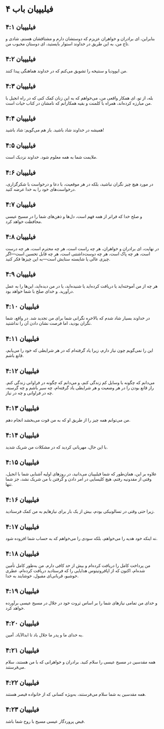 # فیلیپیان باب ۴

## فیلیپیان ۴:۱
بنابراین، ای برادران و خواهران عزیزم که دوستشان دارم و مشتاقشان هستم، شادی و تاج من، به این طریق در خداوند استوار بایستید، ای دوستان محبوب من.

## فیلیپیان ۴:۲
من ایوودیا و سنتیخه را تشویق می‌کنم که در خداوند هماهنگی پیدا کنند.

## فیلیپیان ۴:۳
بله، از تو، ای همکار واقعی من، می‌خواهم که به این زنان کمک کنی که در راه انجیل با من مبارزه کرده‌اند، همراه با کلمنت و بقیه همکارانم که نامشان در کتاب حیات است.

## فیلیپیان ۴:۴
همیشه در خداوند شاد باشید. باز هم می‌گویم: شاد باشید!

## فیلیپیان ۴:۵
ملایمت شما به همه معلوم شود. خداوند نزدیک است.

## فیلیپیان ۴:۶
در مورد هیچ چیز نگران نباشید، بلکه در هر موقعیت، با دعا و درخواست با شکرگزاری، درخواست‌های خود را به خدا عرضه کنید.

## فیلیپیان ۴:۷
و صلح خدا که فراتر از همه فهم است، دل‌ها و ذهن‌های شما را در مسیح عیسی محافظت خواهد کرد.

## فیلیپیان ۴:۸
در نهایت، ای برادران و خواهران، هر چه راست است، هر چه محترم است، هر چه درست است، هر چه پاک است، هر چه دوست‌داشتنی است، هر چه قابل تحسین است—اگر چیزی عالی یا شایسته ستایش است—به این چیزها فکر کنید.

## فیلیپیان ۴:۹
هر چه از من آموخته‌اید یا دریافت کرده‌اید یا شنیده‌اید، یا در من دیده‌اید، این‌ها را به عمل درآورید. و خدای صلح با شما خواهد بود.

## فیلیپیان ۴:۱۰
در خداوند بسیار شاد شدم که بالاخره نگرانی شما برای من تجدید شد. در واقع، شما نگران بودید، اما فرصت نشان دادن آن را نداشتید.

## فیلیپیان ۴:۱۱
این را نمی‌گویم چون نیاز دارم، زیرا یاد گرفته‌ام که در هر شرایطی که خود را می‌یابم، قانع باشم.

## فیلیپیان ۴:۱۲
می‌دانم که چگونه با وسایل کم زندگی کنم، و می‌دانم که چگونه در فراوانی زندگی کنم. راز قانع بودن را در هر وضعیت و هر شرایطی یاد گرفته‌ام، چه سیر باشم و چه گرسنه، چه در فراوانی و چه در نیاز.

## فیلیپیان ۴:۱۳
من می‌توانم همه چیز را از طریق او که به من قوت می‌بخشد انجام دهم.

## فیلیپیان ۴:۱۴
با این حال، مهربانی کردید که در مشکلات من شریک شدید.

## فیلیپیان ۴:۱۵
علاوه بر این، همان‌طور که شما فیلیپیان می‌دانید، در روزهای اولیه آشنایی شما با انجیل، وقتی از مقدونیه رفتم، هیچ کلیسایی در امر دادن و گرفتن با من شریک نشد، جز شما تنها.

## فیلیپیان ۴:۱۶
زیرا حتی وقتی در تسالونیکی بودم، بیش از یک بار برای نیازهایم به من کمک فرستادید.

## فیلیپیان ۴:۱۷
نه اینکه خود هدیه را می‌خواهم، بلکه سودی را می‌خواهم که به حساب شما افزوده شود.

## فیلیپیان ۴:۱۸
من پرداخت کامل را دریافت کرده‌ام و بیش از حد کافی دارم. من به‌طور کامل تأمین شده‌ام، اکنون که از اپافروتیتوس هدایایی را که فرستادید دریافت کرده‌ام، عطری خوشبو، قربانی‌ای مقبول، خوشایند به خدا.

## فیلیپیان ۴:۱۹
و خدای من تمامی نیازهای شما را بر اساس ثروت خود در جلال در مسیح عیسی برآورده خواهد کرد.

## فیلیپیان ۴:۲۰
به خدای ما و پدر ما جلال باد تا ابدالآباد. آمین.

## فیلیپیان ۴:۲۱
همه مقدسین در مسیح عیسی را سلام کنید. برادران و خواهرانی که با من هستند، سلام می‌فرستند.

## فیلیپیان ۴:۲۲
همه مقدسین به شما سلام می‌فرستند، به‌ویژه کسانی که از خانواده قیصر هستند.

## فیلیپیان ۴:۲۳
فیض پروردگار عیسی مسیح با روح شما باشد.
